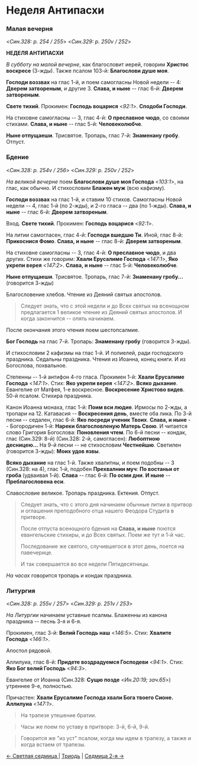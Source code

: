 
# Неделя Антипасхи

### Малая вечерня

<*Син.328: p. 254 / 255*>
<*Син.329: p. 250v / 252*>

**НЕДЕЛЯ АНТИПАСХИ**

*В субботу на малой вечерне*, как благословит иерей, говорим **Христос воскресе** (3-жды). 
Также псалом 103-й: **Благослови душе моя**. 

**Господи воззвах** на глас 1-й, и поем самогласны Новой недели -- 4: 
**Дверем затвореным**, и другие 3. 
**Слава, и ныне** -- глас 6-й: **Дверем затвореным**. 

**Свете тихий**. Прокимен: **Господь воцарися** <*92:1*>. 
**Сподоби Господи**. 

На стиховне самогласны -- 3, глас 4-й: **О преславное чюдо**, со своими стихами. 
**Слава, и ныне** -- глас 5-й: **Человеколюбче**. 

**Ныне отпущаеши**. Трисвятое. Тропарь, глас 7-й: **Знаменану гробу**. Отпуст. 

### Бдение

<*Син.328: p. 254v / 256*>
<*Син.329: p. 250v / 252*>

*На великой вечерне* поем **Благослови душе моя Господа** <*103:1*>, на глас, как обычно. 
И стихословим **Блажен муж** (всю кафизму). 

**Господи воззвах** на глас 1-й, и ставим 10 стихов. Самогласны Новой недели -- 4, 
глас 1-й (по 2-жды), и 2-го гласа -- два (по 1-жды). 
**Слава, и ныне** -- глас 6-й: **Дверем затвореным**. 

Вход. **Свете тихий**. Прокимен: **Господь воцарися** <*92:1*>. 

На литии самогласен, глас 4-й: **Господи вшедшю Ти**. 
Иной, глас 8-й: **Прикоснися Фомо**. 
**Слава, и ныне** -- глас 8-й: **Дверем затвореным**. 

На стиховне самогласны -- 3, глас 4-й: **О преславное чюдо**, и два других. 
Стихи же говорим: **Хвали Ерусалиме Господа** <*147:1*>, 
**Яко укрепи верея** <*147:2*>. 
**Слава, и ныне** -- глас 5-й: **Человеколюбче**. 

**Ныне отпущаеши**. Трисвятое. 
Тропарь, глас 7-й: **Знаменану гробу...** (говорится 3-жды) 

Благословение хлебов. Чтение из Деяний святых апостолов. 

> Следует знать, что с этой недели и до Всех святых на всенощном предлагается 1 великое 
> чтение из Деяний святых апостолов. И когда закончится -- опять начинаем. 

После окончания этого чтения поем шестопсалмие. 

**Бог Господь** на глас 7-й. Тропарь: **Знаменану гробу** (говорится 3-жды). 

И стихословим 2 кафизмы на глас 1-й. 
И полиелей, ради господского праздника. 
Седальны праздника. Чтения из Иоанна, конец книги. И из Богослова, похвальное. 

Степенны -- 1-й антифон 4-го гласа. 
Прокимен 1-й: **Хвали Ерусалиме Господа** <*147:1*>. 
Стих: **Яко укрепи верея** <*147:2*>.
**Всяко дыхание**. 
Евангелие от Матфея, 1-е воскресное. 
**Воскресение Христово видев**. 50-й псалом. 
Стихира праздника. 

Канон Иоанна монаха, глас 1-й: **Поим вси людие**. Ирмосы по 2-жды, а тропари на 12. 
Катавасия -- **Воскресения день**, вместе оба лика.
По 3-й песни -- седален, глас 6-й: **Яко посреди ученик Твоих**. 
**Слава, и ныне** -- Богородичен 1-й: **Нареки благословленую Матерь Свою**. 
И читается слово Григория Богослова: **Поновления чтем**. 
По 6-й песни -- кондак, глас (Син.329: 8-й) (Син.328: 2-й, самогласен): **Любоптною десницею...** 
На 9-й песни -- не стихословим **Честнейшю**. 
Светилен (говорится 3-жды): **Моих удов язвы**. 

**Всяко дыхание** на глас 1-й. Также хвалитны, и поем подобны -- 3 (Син.328: на 4), 
глас 1-й, подобен **Прехвалнии муч**: **По востаньи от гроба** (удваивая 1-й). 
**Слава** -- глас 6-й: **По осми дни**. 
**И ныне** -- **Преблагословена еси**. 

Славословие великое. Тропарь праздника. Ектения. Отпуст. 

> Следует знать, что с этого дня начинаем обычные литии в притвор и оглашения 
> преподобного отца нашего Феодора Студита в притворе. 
>
> После отпуста всенощного бдения на **Слава, и ныне** поются евангельские стихиры,
> и до Всех святых. Поем же тут и 1-й час. 
>
> Последование же святого, случившегося в этот день, поется на павечерице. 
>
> И так совершается во все недели Пятидесятницы. 

*На часах* говорится тропарь и кондак праздника. 

### Литургия

<*Син.328: p. 255v / 257*>
<*Син.329: p. 251v / 253*>

*На Литургии* начинаем уставные псалмы. 
Блаженны из канона праздника -- песнь 3-я и 6-я. 

Прокимен, глас 3-й: **Велий Господь наш** <*146:5*>. 
Стих: **Хвалите Господа** <*146:1*>.

Апостол рядовой. 

Аллилуиа, глас 8-й: **Придете воздрадуемся Господеви** <*94:1*>. 
Стих: **Яко Бог велий Господь** <*94:3*>.

Евангелие от Иоанна (Син.328: **Сущю позде** <*Ин.20:19; зач.65*>) утреннее 9-е, полностью.

Причастен: **Хвали Ерусалиме Господа хвали Бога твоего Сионе. Аллилуиа** <*147:1*>.

> На трапезе утешение братии. 
 
> Часы же поем по уставу в притворе: 3-й, 6-й, 9-й. 

> Говорится же "из уст" псалом, когда мы идем в трапезу, а также и когда встаем от трапезы.

[← Светлая седмица ](B_02_SAB_easter_week.md) | [Триодь](README.md) | [Седмица 2-я →](B_04_SAB_week2.md)
